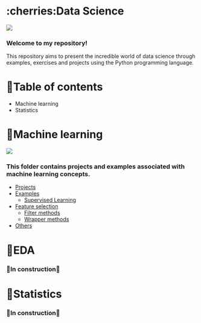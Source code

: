
<h1 align="left">:cherries:Data Science</h1>

<img src="https://img.shields.io/static/v1?label=DataScience&message=English&color=e07a5f&style=for-the-badge&logo=GitHub">

### Welcome to my repository!

This repository aims to present the incredible world of data science through examples, exercises and projects using the Python programming language.

# :cherries:Table of contents

- Machine learning
- Statistics

# :cherries:Machine learning

<img src="https://www.edureka.co/blog/wp-content/uploads/2018/03/Types-of-Machine-Learning-Waht-is-Machine-Learning-Edureka-2.png">

### This folder contains projects and examples associated with machine learning concepts.

<!--ts-->
  * [Projects](https://github.com/LucasKiraly/DataScience-EN/tree/master/Machine%20Learning/Projects)
  * [Examples](https://github.com/LucasKiraly/DataScience-EN/tree/master/Machine%20Learning/Examples)
    * [Supervised Learning](https://github.com/LucasKiraly/DataScience-EN/tree/master/Machine%20Learning/Examples/Supervised%20Learning)
  * [Feature selection](https://github.com/LucasKiraly/DataScience-EN/tree/master/Machine%20Learning/Feature%20Selection)
    * [Filter methods](https://github.com/LucasKiraly/DataScience-EN/tree/master/Machine%20Learning/Feature%20Selection/Filter%20Methods)
    * [Wrapper methods](https://github.com/LucasKiraly/DataScience-EN/tree/master/Machine%20Learning/Feature%20Selection/Wrapper%20Methods)
  * [Others](https://github.com/LucasKiraly/DataScience-EN/tree/master/Machine%20Learning/Others)

<!--te-->

# :cherries:EDA

### :construction:In construction:construction:

# :cherries:Statistics

### :construction:In construction:construction:
